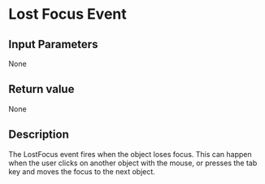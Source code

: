 # Lost Focus Event #
## Input Parameters ##
None
## Return value ##
None
## Description ##
The LostFocus event fires when the object loses focus. This can happen when the user clicks on another object with the mouse, or presses the tab key and moves the focus to the next object.
